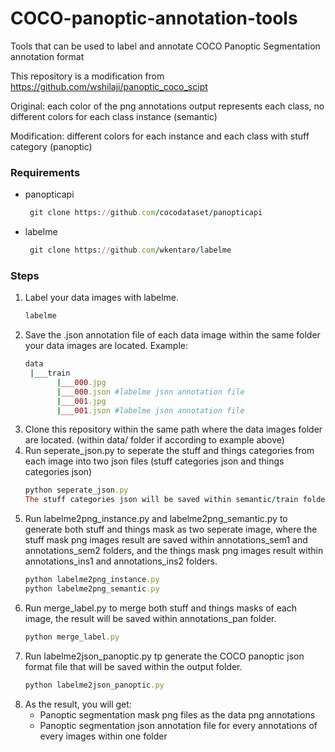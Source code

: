 # COCO-panoptic-annotation-tools
Tools that can be used to label and annotate COCO Panoptic Segmentation annotation format

This repository is a modification from https://github.com/wshilaji/panoptic_coco_scipt

Original: each color of the png annotations output represents each class, no different colors for each class instance (semantic)

Modification: different colors for each instance and each class with stuff category (panoptic)

### Requirements
* panopticapi
  ```ruby
   git clone https://github.com/cocodataset/panopticapi
* labelme
  ```ruby
   git clone https://github.com/wkentaro/labelme

### Steps
1. Label your data images with labelme.
   ```ruby
   labelme
2. Save the .json annotation file of each data image within the same folder your data images are located.
   Example:
   ```ruby
   data
    |___train
          |___000.jpg
          |___000.json #labelme json annotation file
          |___001.jpg
          |___001.json #labelme json annotation file
4. Clone this repository within the same path where the data images folder are located. (within data/ folder if according to example above)
5. Run seperate_json.py to seperate the stuff and things categories from each image into two json files (stuff categories json and things categories json)
   ```ruby
   python seperate_json.py
   The stuff categories json will be saved within semantic/train folder, and the thing categories json within instance/train folder.
6. Run labelme2png_instance.py and labelme2png_semantic.py to generate both stuff and things mask as two seperate image, where the stuff mask png images result are saved within annotations_sem1 and annotations_sem2 folders, and the things mask png images result within annotations_ins1 and annotations_ins2 folders.
   ```ruby
   python labelme2png_instance.py
   python labelme2png_semantic.py
7. Run merge_label.py to merge both stuff and things masks of each image, the result will be saved within annotations_pan folder.
   ```ruby
   python merge_label.py
9. Run labelme2json_panoptic.py tp generate the COCO panoptic json format file that will be saved within the output folder.
   ```ruby
   python labelme2json_panoptic.py
10. As the result, you will get:
    * Panoptic segmentation mask png files as the data png annotations
    * Panoptic segmentation json annotation file for every annotations of every images within one folder


